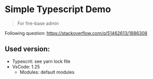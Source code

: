 # Simple Typescript Demo

> For fire-base admin

Following question: https://stackoverflow.com/q/51462613/1886308

## Used version:

- Typescrit: see yarn lock file
- VsCode: 1.25
  - Modules: default modules
